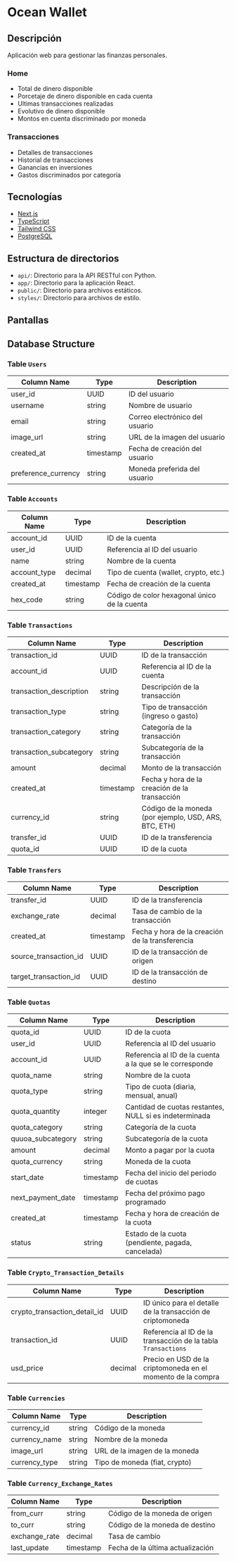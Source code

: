 # Ocean Wallet

## Descripción

Aplicación web para gestionar las finanzas personales.

### Home

- Total de dinero disponible
- Porcetaje de dinero disponible en cada cuenta
- Ultimas transacciones realizadas
- Evolutivo de dinero disponible
- Montos en cuenta discriminado por moneda

### Transacciones

- Detalles de transacciones
- Historial de transacciones
- Ganancias en inversiones
- Gastos discriminados por categoría

## Tecnologías

- [Next.js](https://nextjs.org/)
- [TypeScript](https://www.typescriptlang.org/)
- [Tailwind CSS](https://tailwindcss.com/)
- [PostgreSQL](https://www.postgresql.org/)
<!-- - [Python](https://www.python.org/) -->

## Estructura de directorios

- `api/`: Directorio para la API RESTful con Python.
  <!-- - `controllers/`: Controladores de la API RESTful. -->
- `app/`: Directorio para la aplicación React.
- `public/`: Directorio para archivos estáticos.
- `styles/`: Directorio para archivos de estilo.

## Pantallas

## Database Structure

### Table `Users`

| Column Name         | Type      | Description                    |
| ------------------- | --------- | ------------------------------ |
| user_id             | UUID      | ID del usuario                 |
| username            | string    | Nombre de usuario              |
| email               | string    | Correo electrónico del usuario |
| image_url           | string    | URL de la imagen del usuario   |
| created_at          | timestamp | Fecha de creación del usuario  |
| preference_currency | string    | Moneda preferida del usuario   |

### Table `Accounts`

| Column Name  | Type      | Description                                  |
| ------------ | --------- | -------------------------------------------- |
| account_id   | UUID      | ID de la cuenta                              |
| user_id      | UUID      | Referencia al ID del usuario                 |
| name         | string    | Nombre de la cuenta                          |
| account_type | decimal   | Tipo de cuenta (wallet, crypto, etc.)        |
| created_at   | timestamp | Fecha de creación de la cuenta               |
| hex_code     | string    | Código de color hexagonal único de la cuenta |

### Table `Transactions`

| Column Name             | Type      | Description                                           |
| ----------------------- | --------- | ----------------------------------------------------- |
| transaction_id          | UUID      | ID de la transacción                                  |
| account_id              | UUID      | Referencia al ID de la cuenta                         |
| transaction_description | string    | Descripción de la transacción                         |
| transaction_type        | string    | Tipo de transacción (ingreso o gasto)                 |
| transaction_category    | string    | Categoría de la transacción                           |
| transaction_subcategory | string    | Subcategoría de la transacción                        |
| amount                  | decimal   | Monto de la transacción                               |
| created_at              | timestamp | Fecha y hora de la creación de la transacción         |
| currency_id             | string    | Código de la moneda (por ejemplo, USD, ARS, BTC, ETH) |
| transfer_id             | UUID      | ID de la transferencia                                |
| quota_id                | UUID      | ID de la cuota                                        |

### Table `Transfers`

| Column Name           | Type      | Description                                     |
| --------------------- | --------- | ----------------------------------------------- |
| transfer_id           | UUID      | ID de la transferencia                          |
| exchange_rate         | decimal   | Tasa de cambio de la transacción                |
| created_at            | timestamp | Fecha y hora de la creación de la transferencia |
| source_transaction_id | UUID      | ID de la transacción de origen                  |
| target_transaction_id | UUID      | ID de la transacción de destino                 |

### Table `Quotas`

| Column Name       | Type      | Description                                              |
| ----------------- | --------- | -------------------------------------------------------- |
| quota_id          | UUID      | ID de la cuota                                           |
| user_id           | UUID      | Referencia al ID del usuario                             |
| account_id        | UUID      | Referencia al ID de la cuenta a la que se le corresponde |
| quota_name        | string    | Nombre de la cuota                                       |
| quota_type        | string    | Tipo de cuota (diaria, mensual, anual)                   |
| quota_quantity    | integer   | Cantidad de cuotas restantes, NULL si es indeterminada   |
| quota_category    | string    | Categoría de la cuota                                    |
| quuoa_subcategory | string    | Subcategoría de la cuota                                 |
| amount            | decimal   | Monto a pagar por la cuota                               |
| quota_currency    | string    | Moneda de la cuota                                       |
| start_date        | timestamp | Fecha del inicio del periodo de cuotas                   |
| next_payment_date | timestamp | Fecha del próximo pago programado                        |
| created_at        | timestamp | Fecha y hora de creación de la cuota                     |
| status            | string    | Estado de la cuota (pendiente, pagada, cancelada)        |

### Table `Crypto_Transaction_Details`

| Column Name                  | Type    | Description                                                   |
| ---------------------------- | ------- | ------------------------------------------------------------- |
| crypto_transaction_detail_id | UUID    | ID único para el detalle de la transacción de criptomoneda    |
| transaction_id               | UUID    | Referencia al ID de la transacción de la tabla `Transactions` |
| usd_price                    | decimal | Precio en USD de la criptomoneda en el momento de la compra   |

### Table `Currencies`

| Column Name   | Type   | Description                   |
| ------------- | ------ | ----------------------------- |
| currency_id   | string | Código de la moneda           |
| currency_name | string | Nombre de la moneda           |
| image_url     | string | URL de la imagen de la moneda |
| currency_type | string | Tipo de moneda (fiat, crypto) |

### Table `Currency_Exchange_Rates`

| Column Name   | Type      | Description                      |
| ------------- | --------- | -------------------------------- |
| from_curr     | string    | Código de la moneda de origen    |
| to_curr       | string    | Código de la moneda de destino   |
| exchange_rate | decimal   | Tasa de cambio                   |
| last_update   | timestamp | Fecha de la última actualización |
